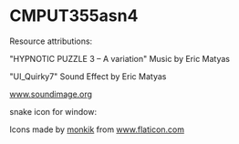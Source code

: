 # CMPUT355asn4

Resource attributions:

  "HYPNOTIC PUZZLE 3 – A variation"
  Music by Eric Matyas

  "UI_Quirky7"
  Sound Effect by Eric Matyas

  www.soundimage.org

  snake icon for window:
  <div>Icons made by <a href="https://www.flaticon.com/authors/monkik" title="monkik">monkik</a> from <a href="https://www.flaticon.com/" title="Flaticon">www.flaticon.com</a>   </div>
